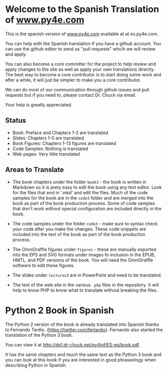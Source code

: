 
Welcome to the Spanish Translation of www.py4e.com
==================================================

This is the spanish version of www.py4e.com available at
at es.py4e.com.

You can help with the Spanish translation if you have a github
account.  You can use the github editor to send us "pull requests"
whcih we will review and apply.

You can also become a core committer for the project to help review
and apply changes to the site as well as apply your own translations
directly.  The best way to become a core contributor is to start
doing some work and after a while, it will just be simpler to make you
a core contributor.

We can do most of our communication through github issues and pull requests
but if you need to, please contact Dr. Chuck via email.

Your help is greatly appreciated.

Status
------

* Book: Preface and Chapters 1-2 are translated
* Slides: Chapters 1-5 are translated
* Book Figures: Chapters 1-13 figures are translated
* Code Samples: Nothing is translated
* Web pages: Very little translated

Areas to Translate
------------------

* The book chapters under the folder `book3` - the book is written in
Markdown so it is prety easy to edit the book using any text editor.
Look for the files that end in '.mkd' and edit the files.  Much of the code
samples for the book are in the `code3` folder and are merged into the
book as part of the book production process.  Some of code samples
that don't work without special configuration are included
directly in the book.

* The code samples under the folder `code3` - make sure to syntax check
your code after you make the changes.  These code snippets are included
into the text of the book as part of the book production process.

* The OmniGraffle figures under `figures` - these are manually exported
into the EPS and SVG formats under images fo inclusion in the EPUB, HMTL,
and PDF versions of the book.  You will need the OmniGraffle software
to edit these figures.

* The slides under `lectures3` are in PowerPoint and need to be translated.

* The text of the web site in the various `.php` files in the repository.
It will help to know PHP to know what to translate without breaking 
the files.

Python 2 Book in Spanish
========================

The Python 2 version of the book is already translated into Spanish
thanks to Fernando Tardio. (https://twitter.com/fertardio).  Fernando
also started the translation of the Python 3 book.

You can view it at http://do1.dr-chuck.net/py4inf/ES-es/book.pdf.

It has the same chapters and much the same text as the Python 3
book and you can look at this book if you are interested in
good phraseology when describing Python in Spanish.



